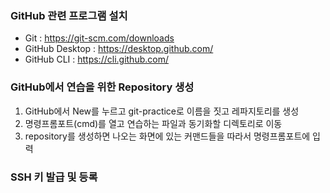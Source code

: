 ### GitHub 관련 프로그램 설치

- Git :  https://git-scm.com/downloads
- GitHub Desktop : https://desktop.github.com/
- GitHub CLI : https://cli.github.com/

### GitHub에서 연습을 위한 Repository 생성

1. GitHub에서 New를 누르고 git-practice로 이름을 짓고 레파지토리를 생성
1. 명령프롬포트(cmd)를 열고 연습하는 파일과 동기화할 디렉토리로 이동
1. repository를 생성하면 나오는 화면에 있는 커맨드들을 따라서 명령프롬포트에 입력

### SSH 키 발급 및 등록


